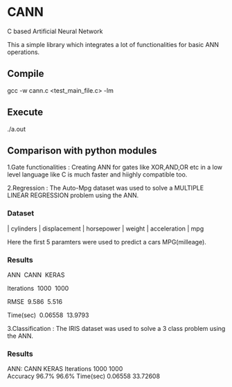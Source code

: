 # CANN
C based Artificial Neural Network

This a simple library which integrates a lot of functionalities for basic ANN operations.

## Compile
gcc -w cann.c <test_main_file.c> -lm

## Execute
./a.out

## Comparison with python modules

1.Gate functionalities : Creating ANN for gates like XOR,AND,OR etc in a low level language like C is much faster and hiighly compatible too.

2.Regression : The Auto-Mpg dataset was used to solve a MULTIPLE LINEAR REGRESSION problem using the ANN.

### Dataset
  | cylinders |	displacement |	horsepower |	weight |	acceleration |	mpg 
  
  Here the first 5 paramters were used to predict a cars MPG(milleage).
### Results
  ANN&nbsp;               CANN&nbsp;           KERAS  
  
  Iterations&nbsp;         1000&nbsp;           1000&nbsp;   
  
  RMSE&nbsp;               9.586&nbsp;          5.516&nbsp;   
  
  Time(sec)&nbsp;          0.06558&nbsp;        13.9793&nbsp; 
 
3.Classification : The IRIS dataset was used to solve a 3 class problem using the ANN.

### Results
  ANN:              CANN          KERAS
  Iterations        1000          1000  
  Accuracy          96.7%         96.6%
  Time(sec)         0.06558       33.72608
  


